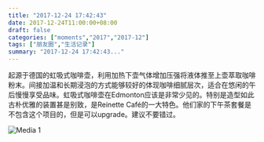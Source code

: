 ```yaml
---
title: "2017-12-24 17:42:43"
date: 2017-12-24T11:00:00+08:00
draft: false
categories: ["moments","2017","2017-12"]
tags: ["朋友圈","生活记录"]
summary: "2017-12-24 17:42:43..."
---
```


起源于德国的虹吸式咖啡壶，利用加热下壶气体增加压强将液体推至上壶萃取咖啡粉末。间接加温和长期浸泡的方式能够较好的体现咖啡细腻层次，适合在悠闲的午后慢慢享受品味。虹吸式咖啡壶在Edmonton应该是非常少见的。特别是造型如此古朴优雅的装置甚是别致，是Reinette Café的一大特色。他们家的下午茶套餐是不包含这个项目的，但是可以upgrade。建议不要错过。

![Media 1](/Moments/photos/2017-12-24/201712241742430.jpg)

